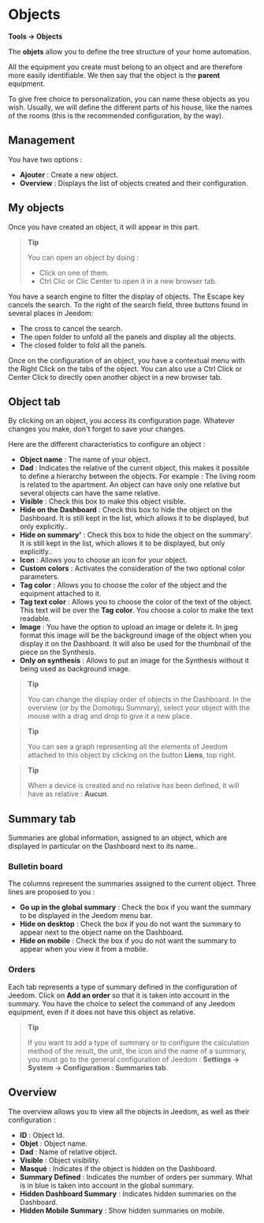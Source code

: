 # Objects
**Tools → Objects**

The **objets** allow you to define the tree structure of your home automation.

All the equipment you create must belong to an object and are therefore more easily identifiable. We then say that the object is the **parent** equipment.

To give free choice to personalization, you can name these objects as you wish. Usually, we will define the different parts of his house, like the names of the rooms (this is the recommended configuration, by the way).

## Management

You have two options :
- **Ajouter** : Create a new object.
- **Overview** : Displays the list of objects created and their configuration.

## My objects

Once you have created an object, it will appear in this part.

> **Tip**
>
> You can open an object by doing :
> - Click on one of them.
> - Ctrl Clic or Clic Center to open it in a new browser tab.

You have a search engine to filter the display of objects. The Escape key cancels the search.
To the right of the search field, three buttons found in several places in Jeedom:

- The cross to cancel the search.
- The open folder to unfold all the panels and display all the objects.
- The closed folder to fold all the panels.

Once on the configuration of an object, you have a contextual menu with the Right Click on the tabs of the object. You can also use a Ctrl Click or Center Click to directly open another object in a new browser tab.

## Object tab

By clicking on an object, you access its configuration page. Whatever changes you make, don&#39;t forget to save your changes.

Here are the different characteristics to configure an object :

- **Object name** : The name of your object.
- **Dad** : Indicates the relative of the current object, this makes it possible to define a hierarchy between the objects. For example : The living room is related to the apartment. An object can have only one relative but several objects can have the same relative.
- **Visible** : Check this box to make this object visible.
- **Hide on the Dashboard** : Check this box to hide the object on the Dashboard. It is still kept in the list, which allows it to be displayed, but only explicitly..
- **Hide on summary'** : Check this box to hide the object on the summary'. It is still kept in the list, which allows it to be displayed, but only explicitly..
- **Icon** : Allows you to choose an icon for your object.
- **Custom colors** : Activates the consideration of the two optional color parameters.
- **Tag color** : Allows you to choose the color of the object and the equipment attached to it.
- **Tag text color** : Allows you to choose the color of the text of the object. This text will be over the **Tag color**. You choose a color to make the text readable.
- **Image** : You have the option to upload an image or delete it. In jpeg format this image will be the background image of the object when you display it on the Dashboard. It will also be used for the thumbnail of the piece on the Synthesis.
- **Only on synthesis** : Allows to put an image for the Synthesis without it being used as background image.

> **Tip**
>
> You can change the display order of objects in the Dashboard. In the overview (or by the Domotiqu Summary), select your object with the mouse with a drag and drop to give it a new place.

> **Tip**
>
> You can see a graph representing all the elements of Jeedom attached to this object by clicking on the button **Liens**, top right.

> **Tip**
>
> When a device is created and no relative has been defined, it will have as relative : **Aucun**.

## Summary tab

Summaries are global information, assigned to an object, which are displayed in particular on the Dashboard next to its name..

### Bulletin board

The columns represent the summaries assigned to the current object. Three lines are proposed to you :

- **Go up in the global summary** : Check the box if you want the summary to be displayed in the Jeedom menu bar.
- **Hide on desktop** : Check the box if you do not want the summary to appear next to the object name on the Dashboard.
- **Hide on mobile** : Check the box if you do not want the summary to appear when you view it from a mobile.

### Orders

Each tab represents a type of summary defined in the configuration of Jeedom. Click on **Add an order** so that it is taken into account in the summary. You have the choice to select the command of any Jeedom equipment, even if it does not have this object as relative.

> **Tip**
>
> If you want to add a type of summary or to configure the calculation method of the result, the unit, the icon and the name of a summary, you must go to the general configuration of Jeedom : **Settings → System → Configuration : Summaries tab**.

## Overview

The overview allows you to view all the objects in Jeedom, as well as their configuration :

- **ID** : Object Id.
- **Objet** : Object name.
- **Dad** : Name of relative object.
- **Visible** : Object visibility.
- **Masqué** : Indicates if the object is hidden on the Dashboard.
- **Summary Defined** : Indicates the number of orders per summary. What is in blue is taken into account in the global summary.
- **Hidden Dashboard Summary** : Indicates hidden summaries on the Dashboard.
- **Hidden Mobile Summary** : Show hidden summaries on mobile.
